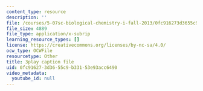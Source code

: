 ```yaml
---
content_type: resource
description: ''
file: /courses/5-07sc-biological-chemistry-i-fall-2013/0fc916273d3655c9b33153e93acc6490_VVOazB6_D3Q.vtt
file_size: 4889
file_type: application/x-subrip
learning_resource_types: []
license: https://creativecommons.org/licenses/by-nc-sa/4.0/
ocw_type: OCWFile
resourcetype: Other
title: 3play caption file
uid: 0fc91627-3d36-55c9-b331-53e93acc6490
video_metadata:
  youtube_id: null
---
```

